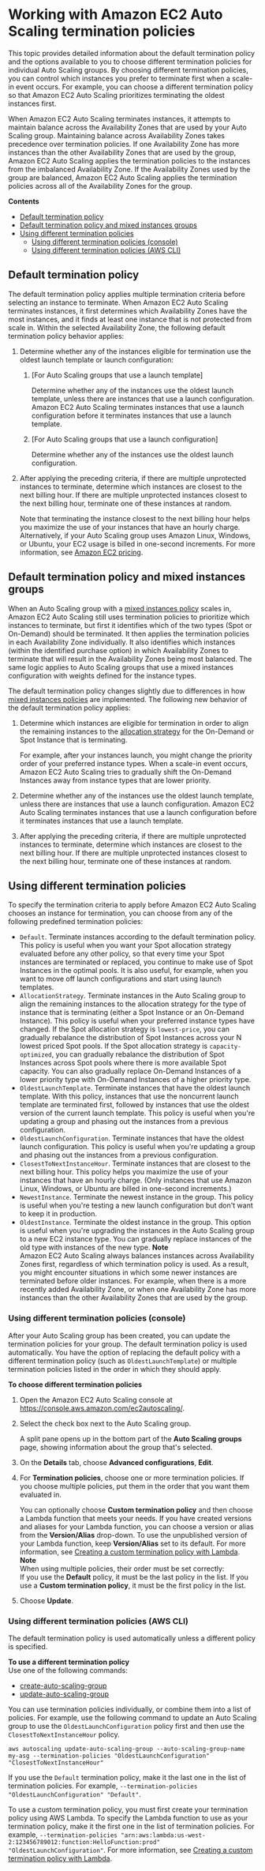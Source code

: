 # Working with Amazon EC2 Auto Scaling termination policies<a name="ec2-auto-scaling-termination-policies"></a>

This topic provides detailed information about the default termination policy and the options available to you to choose different termination policies for individual Auto Scaling groups\. By choosing different termination policies, you can control which instances you prefer to terminate first when a scale\-in event occurs\. For example, you can choose a different termination policy so that Amazon EC2 Auto Scaling prioritizes terminating the oldest instances first\. 

When Amazon EC2 Auto Scaling terminates instances, it attempts to maintain balance across the Availability Zones that are used by your Auto Scaling group\. Maintaining balance across Availability Zones takes precedence over termination policies\. If one Availability Zone has more instances than the other Availability Zones that are used by the group, Amazon EC2 Auto Scaling applies the termination policies to the instances from the imbalanced Availability Zone\. If the Availability Zones used by the group are balanced, Amazon EC2 Auto Scaling applies the termination policies across all of the Availability Zones for the group\.

**Contents**
+ [Default termination policy](#default-termination-policy)
+ [Default termination policy and mixed instances groups](#default-termination-policy-mixed-instances-groups)
+ [Using different termination policies](#custom-termination-policy)
  + [Using different termination policies \(console\)](#custom-termination-policy-console)
  + [Using different termination policies \(AWS CLI\)](#custom-termination-policy-cli)

## Default termination policy<a name="default-termination-policy"></a>

The default termination policy applies multiple termination criteria before selecting an instance to terminate\. When Amazon EC2 Auto Scaling terminates instances, it first determines which Availability Zones have the most instances, and it finds at least one instance that is not protected from scale in\. Within the selected Availability Zone, the following default termination policy behavior applies:

1. Determine whether any of the instances eligible for termination use the oldest launch template or launch configuration:

   1. \[For Auto Scaling groups that use a launch template\]

      Determine whether any of the instances use the oldest launch template, unless there are instances that use a launch configuration\. Amazon EC2 Auto Scaling terminates instances that use a launch configuration before it terminates instances that use a launch template\.

   1. \[For Auto Scaling groups that use a launch configuration\]

      Determine whether any of the instances use the oldest launch configuration\. 

1. After applying the preceding criteria, if there are multiple unprotected instances to terminate, determine which instances are closest to the next billing hour\. If there are multiple unprotected instances closest to the next billing hour, terminate one of these instances at random\.

   Note that terminating the instance closest to the next billing hour helps you maximize the use of your instances that have an hourly charge\. Alternatively, if your Auto Scaling group uses Amazon Linux, Windows, or Ubuntu, your EC2 usage is billed in one\-second increments\. For more information, see [Amazon EC2 pricing](https://aws.amazon.com/ec2/pricing/)\.

## Default termination policy and mixed instances groups<a name="default-termination-policy-mixed-instances-groups"></a>

When an Auto Scaling group with a [mixed instances policy](ec2-auto-scaling-mixed-instances-groups.md) scales in, Amazon EC2 Auto Scaling still uses termination policies to prioritize which instances to terminate, but first it identifies which of the two types \(Spot or On\-Demand\) should be terminated\. It then applies the termination policies in each Availability Zone individually\. It also identifies which instances \(within the identified purchase option\) in which Availability Zones to terminate that will result in the Availability Zones being most balanced\. The same logic applies to Auto Scaling groups that use a mixed instances configuration with weights defined for the instance types\. 

The default termination policy changes slightly due to differences in how [mixed instances policies](ec2-auto-scaling-mixed-instances-groups.md) are implemented\. The following new behavior of the default termination policy applies:

1. Determine which instances are eligible for termination in order to align the remaining instances to the [allocation strategy](ec2-auto-scaling-mixed-instances-groups.md#allocation-strategies) for the On\-Demand or Spot Instance that is terminating\.

   For example, after your instances launch, you might change the priority order of your preferred instance types\. When a scale\-in event occurs, Amazon EC2 Auto Scaling tries to gradually shift the On\-Demand Instances away from instance types that are lower priority\.

1. Determine whether any of the instances use the oldest launch template, unless there are instances that use a launch configuration\. Amazon EC2 Auto Scaling terminates instances that use a launch configuration before it terminates instances that use a launch template\.

1. After applying the preceding criteria, if there are multiple unprotected instances to terminate, determine which instances are closest to the next billing hour\. If there are multiple unprotected instances closest to the next billing hour, terminate one of these instances at random\.

## Using different termination policies<a name="custom-termination-policy"></a>

To specify the termination criteria to apply before Amazon EC2 Auto Scaling chooses an instance for termination, you can choose from any of the following predefined termination policies: 
+ `Default`\. Terminate instances according to the default termination policy\. This policy is useful when you want your Spot allocation strategy evaluated before any other policy, so that every time your Spot instances are terminated or replaced, you continue to make use of Spot Instances in the optimal pools\. It is also useful, for example, when you want to move off launch configurations and start using launch templates\.
+ `AllocationStrategy`\. Terminate instances in the Auto Scaling group to align the remaining instances to the allocation strategy for the type of instance that is terminating \(either a Spot Instance or an On\-Demand Instance\)\. This policy is useful when your preferred instance types have changed\. If the Spot allocation strategy is `lowest-price`, you can gradually rebalance the distribution of Spot Instances across your N lowest priced Spot pools\. If the Spot allocation strategy is `capacity-optimized`, you can gradually rebalance the distribution of Spot Instances across Spot pools where there is more available Spot capacity\. You can also gradually replace On\-Demand Instances of a lower priority type with On\-Demand Instances of a higher priority type\.
+ `OldestLaunchTemplate`\. Terminate instances that have the oldest launch template\. With this policy, instances that use the noncurrent launch template are terminated first, followed by instances that use the oldest version of the current launch template\. This policy is useful when you're updating a group and phasing out the instances from a previous configuration\.
+ `OldestLaunchConfiguration`\. Terminate instances that have the oldest launch configuration\. This policy is useful when you're updating a group and phasing out the instances from a previous configuration\.
+ `ClosestToNextInstanceHour`\. Terminate instances that are closest to the next billing hour\. This policy helps you maximize the use of your instances that have an hourly charge\. \(Only instances that use Amazon Linux, Windows, or Ubuntu are billed in one\-second increments\.\)
+ `NewestInstance`\. Terminate the newest instance in the group\. This policy is useful when you're testing a new launch configuration but don't want to keep it in production\.
+ `OldestInstance`\. Terminate the oldest instance in the group\. This option is useful when you're upgrading the instances in the Auto Scaling group to a new EC2 instance type\. You can gradually replace instances of the old type with instances of the new type\.
**Note**  
Amazon EC2 Auto Scaling always balances instances across Availability Zones first, regardless of which termination policy is used\. As a result, you might encounter situations in which some newer instances are terminated before older instances\. For example, when there is a more recently added Availability Zone, or when one Availability Zone has more instances than the other Availability Zones that are used by the group\. 

### Using different termination policies \(console\)<a name="custom-termination-policy-console"></a>

After your Auto Scaling group has been created, you can update the termination policies for your group\. The default termination policy is used automatically\. You have the option of replacing the default policy with a different termination policy \(such as `OldestLaunchTemplate`\) or multiple termination policies listed in the order in which they should apply\. 

**To choose different termination policies**

1. Open the Amazon EC2 Auto Scaling console at [https://console\.aws\.amazon\.com/ec2autoscaling/](https://console.aws.amazon.com/ec2autoscaling/)\.

1. Select the check box next to the Auto Scaling group\.

   A split pane opens up in the bottom part of the **Auto Scaling groups** page, showing information about the group that's selected\. 

1. On the **Details** tab, choose **Advanced configurations**, **Edit**\.

1. For **Termination policies**, choose one or more termination policies\. If you choose multiple policies, put them in the order that you want them evaluated in\.

   You can optionally choose **Custom termination policy** and then choose a Lambda function that meets your needs\. If you have created versions and aliases for your Lambda function, you can choose a version or alias from the **Version/Alias** drop\-down\. To use the unpublished version of your Lambda function, keep **Version/Alias** set to its default\. For more information, see [Creating a custom termination policy with Lambda](lambda-custom-termination-policy.md)\.
**Note**  
When using multiple policies, their order must be set correctly:  
If you use the **Default** policy, it must be the last policy in the list\.
If you use a **Custom termination policy**, it must be the first policy in the list\.

1. Choose **Update**\.

### Using different termination policies \(AWS CLI\)<a name="custom-termination-policy-cli"></a>

The default termination policy is used automatically unless a different policy is specified\.

**To use a different termination policy**  
Use one of the following commands:
+ [create\-auto\-scaling\-group](https://docs.aws.amazon.com/cli/latest/reference/autoscaling/create-auto-scaling-group.html)
+ [update\-auto\-scaling\-group](https://docs.aws.amazon.com/cli/latest/reference/autoscaling/update-auto-scaling-group.html)

You can use termination policies individually, or combine them into a list of policies\. For example, use the following command to update an Auto Scaling group to use the `OldestLaunchConfiguration` policy first and then use the `ClosestToNextInstanceHour` policy\.

```
aws autoscaling update-auto-scaling-group --auto-scaling-group-name my-asg --termination-policies "OldestLaunchConfiguration" "ClosestToNextInstanceHour"
```

If you use the `Default` termination policy, make it the last one in the list of termination policies\. For example, `--termination-policies "OldestLaunchConfiguration" "Default"`\.

To use a custom termination policy, you must first create your termination policy using AWS Lambda\. To specify the Lambda function to use as your termination policy, make it the first one in the list of termination policies\. For example, `--termination-policies "arn:aws:lambda:us-west-2:123456789012:function:HelloFunction:prod" "OldestLaunchConfiguration"`\. For more information, see [Creating a custom termination policy with Lambda](lambda-custom-termination-policy.md)\.